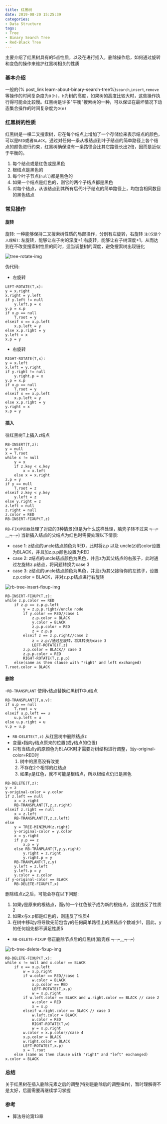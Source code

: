 ```yaml
---
title: 红黑树
date: 2019-08-20 15:25:39
categories:
- Data Structure
tags: 
- Tree
- Binary Search Tree
- Red-Black Tree
---
```


主要介绍了红黑树具有的5点性质，以及在进行插入，删除操作后，如何通过旋转和变色的操作来维护红黑树相关的性质

<!-- more -->

### 基本介绍
一般的{% post_link learn-about-binary-search-tree%}`search`,`insert`,`remove`等操作的时间复杂度为`O(h)`，`h`为树的高度，如果树的高度比较大时，这些操作执行得可能会比较慢。红黑树是许多"平衡"搜索树的一种，可以保证在最坏情况下动态集合操作的时间复杂度为`O(n)`

### 红黑树的性质
红黑树是一棵二叉搜索树，它在每个结点上增加了一个存储位来表示结点的颜色，可以是`RED`或者`BLACK`。通过对任何一条从根结点到叶子结点的简单路径上各个结点的颜色进行约束，红黑树确保没有一条路径会比其它路径长出2倍，因而是近似于平衡的。
1. 每个结点或是红色或是黑色
2. 根结点是黑色的
3. 每个叶子节点(`null`)都是黑色的
4. 如果一个结点是红色的，则它的两个子结点都是黑色
5. 对每个结点，从该结点到其所有后代叶子结点的简单路径上，均包含相同数目的黑色结点


### 常见操作
#### 旋转
旋转: 一种能够保持二叉搜索树性质的局部操作，分别有左旋转，右旋转
`注(仅是个人理解)`: 左旋转，能够让左子树的深度+1;右旋转，能够让右子树深度+1，从而达到在不改变搜索树性质的同时，适当调整树的深度，避免搜索树出现链化

![tree-rotate-img](learn-about-red-black-tree/tree-rotate.png)

伪代码:
- 左旋转

```
LEFT-ROTATE(T,x):
y = x.right
x.right = y.left
if y.left != null
    y.left.p = x
y.p = x.p
if x.p == null
    T.root = y
elseif x == x.p.left
    x.p.left = y
else x.p.right = y
y.left = x
x.p = y
```

- 右旋转

```
RIGHT-ROTATE(T,x):
y = x.left
x.left = y.right
if y.right != null
    y.right.p = x
y.p = x.p
if x.p == null
    T.root = y
elseif x == x.p.left
    x.p.left = y
else x.p.right = y
y.right = x
x.p = y
```

#### 插入
往红黑树T上插入z结点

```
RB-INSERT(T,z):
y = null
x = T.root
while x != null
    y = x
    if z.key < x.key
        x = x.left
    else x = x.right
z.p = y
if y == null
    T.root = z
elseif z.key < y.key
    y.left = z
else y.right = z
z.left = null
z.right = null
z.color = RED
RB-INSERT-FIXUP(T,z)
```

`RB-FIXUP函数`处理了对应的3种情景(但是为什么这样处理，脑壳子转不过来 ┭┮﹏┭┮)
当新插入结点的父结点为红色时需要处理以下情景:
- case 1: z结点的uncle结点颜色为RED，此时将z.p 以及 uncle(z)的color设置为BLACK，并且加z.p.p颜色设置为RED
- case 2: z结点的uncle结点颜色为黑色，并且z为其父结点的右孩子，此时通过左旋转z.p结点，将问题转换为case 3
- case 3: z结点的uncle结点颜色为黑色，并且z为其父接待你的左孩子，设置z.p.color = BLACK，并对z.p.p结点进行右旋转

![rb-tree-insert-fixup-img](learn-about-red-black-tree/rb-tree-insert-fixup-img.png)
```
RB-INSERT-FIXUP(T,z):
while z.p.color == RED
    if z.p == z.p.p.left
        y = z.p.p.right//uncle node
        if y.color == RED//case 1
            z.p.color = BLACK
            y.color = BLACK
            z.p.p.color = RED
            z = z.p.p
        elseif z == z.p.right//case 2
            z = z.p//通过左旋转，将其转换为case 3
            LEFT-ROTATE(T,z)
        z.p.color = BLACK// case 3
        z.p.p.color = RED
        RIGHT-ROTATE(T,z.p.p)
    else(same as then clause with "right" and left exchanged)
T.root.color = BLACK
```
#### 删除

-`RB-TRANSPLANT`
使用v结点替换红黑树T中u结点

```
RB-TRANSPLANT(T,u,v):
if u.p == null
    T.root = v
elseif u.p.left == u
    u.p.left = u
else u.p.right = u
v.p = u.p
```

- `RB-DELETE(T,z)`
从红黑树中删除结点z
- 变量x指向y结点原来的位置(或y结点的位置)
- 只有当结点y的原颜色为BLACK时才需要对树结构进行调整，当y-original-color=RED时
    1) 树中的黑高没有改变
    2) 不存在2个相邻的红结点
    3) 如果y是红色，就不可能是根结点，所以根结点仍旧是黑色

```
RB-DELETE(T,z):
y = z
y-original-color = y.color
if z.left == null
    x = z.right
    RB-TRANSPLANT(T,z,z.right)
elseif z.right == null
    x = z.left
    RB-TRANSPLANT(T,z,z.left)
else 
    y = TREE-MINIMUM(z.right)
    y-original-color = y.color
    x = y.right
    if y.p == z
        x.p = y
    else RB-TRANPLANT(T,y,y.right)
        y.right = z.right
        y.right.p = y
    RB-TRANPLANT(T,z,y)
    y.left = z.left
    y.left.p = y
    y.color = z.color
if y-original-color == BLACK
    RB-DELETE-FIXUP(T,x)
```

删除结点z之后，可能会存在以下问题:
1) 如果y是原来的根结点，而y的一个红色孩子成为新的根结点，这就违反了性质2
2) 如果x与x.p都是红色的，则违反了性质4
3) 在树中移动y将导致先前包含y的任何简单路径上的黑结点个数减少1，因此，y的任何祖先都不满足性质5

- `RB-DELETE-FIXUP`
修正删除节点后的红黑树(脑壳疼 ┭┮﹏┭┮)

![rb-tree-delete-fixup-img](learn-about-red-black-tree/rb-tree-delete-fixup-img.png)


```
RB-DELETE-FIXUP(T,x):
while x != null and x.color == BLACK
    if x == x.p.left
        w = x.p.right
        if w.color == RED//case 1
            w.color = BLACK
            x.p.color == RED
            LEFT-ROTATE(T,x.p)
            w = x.p.right
        if w.left.color == BLACK and w.right.color == BLACK // case 2
            w.color = RED
            x = x.p
        elseif w.right.color == BLACK // case 3
            w.left.color = BLACK
            w.color = RED
            RIGHT-ROTATE(T,w)
            w = x.p.right
        w.color = x.p.color//case 4
        x.p.color = BLACK
        w.right.color = BLACK
        LEFT-ROTATE(T,x.p)
        x = T.root
    else (same as then clause with "right" and "left" exchanged)
x.color = BLACK
```

### 总结
关于红黑树在插入删除元素之后的调整(特别是删除后的调整操作)，暂时理解得不是太好，后面需要再继续学习掌握

### 参考
- 算法导论第13章
